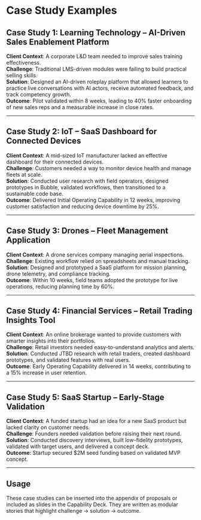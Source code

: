 # Case Study Examples

## Case Study 1: Learning Technology – AI-Driven Sales Enablement Platform
**Client Context**: A corporate L&D team needed to improve sales training effectiveness.  
**Challenge**: Traditional LMS-driven modules were failing to build practical selling skills.  
**Solution**: Designed an AI-driven roleplay platform that allowed learners to practice live conversations with AI actors, receive automated feedback, and track competency growth.  
**Outcome**: Pilot validated within 8 weeks, leading to 40% faster onboarding of new sales reps and a measurable increase in close rates.  

---

## Case Study 2: IoT – SaaS Dashboard for Connected Devices
**Client Context**: A mid-sized IoT manufacturer lacked an effective dashboard for their connected devices.  
**Challenge**: Customers needed a way to monitor device health and manage fleets at scale.  
**Solution**: Conducted user research with field operators, designed prototypes in Bubble, validated workflows, then transitioned to a sustainable code base.  
**Outcome**: Delivered Initial Operating Capability in 12 weeks, improving customer satisfaction and reducing device downtime by 25%.

---

## Case Study 3: Drones – Fleet Management Application
**Client Context**: A drone services company managing aerial inspections.  
**Challenge**: Existing workflow relied on spreadsheets and manual tracking.  
**Solution**: Designed and prototyped a SaaS platform for mission planning, drone telemetry, and compliance tracking.  
**Outcome**: Within 10 weeks, field teams adopted the prototype for live operations, reducing planning time by 60%.

---

## Case Study 4: Financial Services – Retail Trading Insights Tool
**Client Context**: An online brokerage wanted to provide customers with smarter insights into their portfolios.  
**Challenge**: Retail investors needed easy-to-understand analytics and alerts.  
**Solution**: Conducted JTBD research with retail traders, created dashboard prototypes, and validated features with real users.  
**Outcome**: Early Operating Capability delivered in 14 weeks, contributing to a 15% increase in user retention.

---

## Case Study 5: SaaS Startup – Early-Stage Validation
**Client Context**: A funded startup had an idea for a new SaaS product but lacked clarity on customer needs.  
**Challenge**: Founders needed validation before raising their next round.  
**Solution**: Conducted discovery interviews, built low-fidelity prototypes, validated with target users, and delivered a concept deck.  
**Outcome**: Startup secured $2M seed funding based on validated MVP concept.

---

## Usage
These case studies can be inserted into the appendix of proposals or included as slides in the Capability Deck. They are written as modular stories that highlight challenge → solution → outcome.

